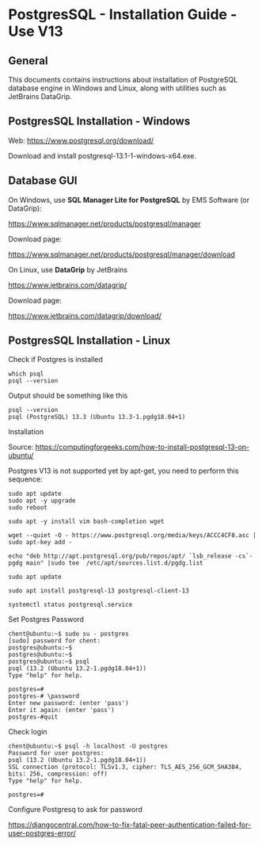 # PostgresSQL - Installation Guide - Use V13

## General

This documents contains instructions about installation of PostgreSQL
database engine in Windows and Linux, along with utilities such as
JetBrains DataGrip.

## PostgresSQL Installation - Windows


Web: https://www.postgresql.org/download/

Download and install postgresql-13.1-1-windows-x64.exe.


## Database GUI

On Windows, use **SQL Manager Lite for PostgreSQL** by EMS Software (or DataGrip):

https://www.sqlmanager.net/products/postgresql/manager

Download page:

https://www.sqlmanager.net/products/postgresql/manager/download


On Linux, use **DataGrip** by JetBrains

https://www.jetbrains.com/datagrip/

Download page:

https://www.jetbrains.com/datagrip/download/



## PostgresSQL Installation - Linux

Check if Postgres is installed

    which psql
    psql --version


Output should be something like this

    psql --version
    psql (PostgreSQL) 13.3 (Ubuntu 13.3-1.pgdg18.04+1)


Installation

Source: https://computingforgeeks.com/how-to-install-postgresql-13-on-ubuntu/


Postgres V13 is not supported yet by apt-get, you need to perform this sequence:

    sudo apt update
    sudo apt -y upgrade
    sudo reboot

    sudo apt -y install vim bash-completion wget

    wget --quiet -O - https://www.postgresql.org/media/keys/ACCC4CF8.asc | sudo apt-key add -

    echo "deb http://apt.postgresql.org/pub/repos/apt/ `lsb_release -cs`-pgdg main" |sudo tee  /etc/apt/sources.list.d/pgdg.list

    sudo apt update

    sudo apt install postgresql-13 postgresql-client-13

    systemctl status postgresql.service




Set Postgres Password

    chent@ubuntu:~$ sudo su - postgres
    [sudo] password for chent:
    postgres@ubuntu:~$
    postgres@ubuntu:~$
    postgres@ubuntu:~$ psql
    psql (13.2 (Ubuntu 13.2-1.pgdg18.04+1))
    Type "help" for help.

    postgres=#
    postgres-# \password
    Enter new password: (enter 'pass')
    Enter it again: (enter 'pass')
    postgres-#quit



Check login

    chent@ubuntu:~$ psql -h localhost -U postgres
    Password for user postgres:
    psql (13.2 (Ubuntu 13.2-1.pgdg18.04+1))
    SSL connection (protocol: TLSv1.3, cipher: TLS_AES_256_GCM_SHA384, bits: 256, compression: off)
    Type "help" for help.

    postgres=#



Configure Postgresq to ask for password

https://djangocentral.com/how-to-fix-fatal-peer-authentication-failed-for-user-postgres-error/


